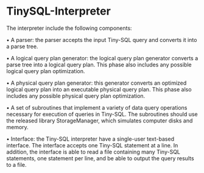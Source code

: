 # TinySQL-Interpreter
The interpreter include the following components:

• A parser: the parser accepts the input Tiny-SQL query and converts it into a parse tree.

• A logical query plan generator: the logical query plan generator converts a parse tree into a logical query plan. 
This phase also includes any possible logical query plan optimization.

• A physical query plan generator: this generator converts an optimized logical query plan into an executable physical 
query plan. This phase also includes any possible physical query plan optimization.

• A set of subroutines that implement a variety of data query operations necessary for execution of queries in Tiny-SQL. 
The subroutines should use the released library StorageManager, which simulates computer disks and memory.

• Interface: the Tiny-SQL interpreter have a single-user text-based interface. The interface accepts one Tiny-SQL statement 
at a line. In addition, the interface is able to read a file containing many Tiny-SQL statements, one statement per line, 
and be able to output the query results to a file.


